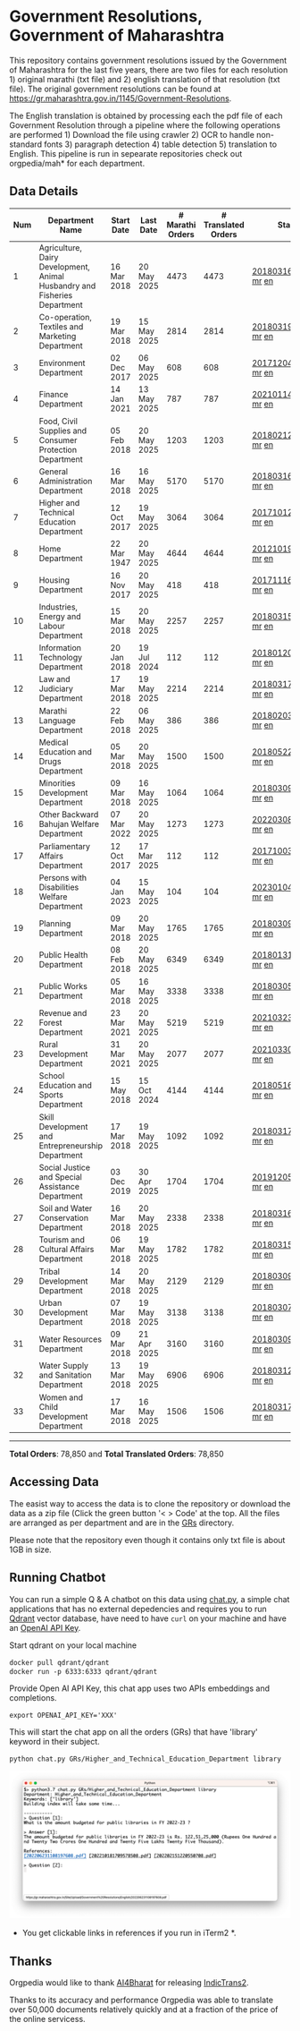 # Government Resolutions, Government of Maharashtra

This repository contains government resolutions issued by the Government of Maharashtra for the last five years, there are two files for each resolution 1) original marathi (txt file) and 2) english translation of that resolution (txt file). The original government resolutions can be found at https://gr.maharashtra.gov.in/1145/Government-Resolutions.

The English translation is obtained by processing each the pdf file of each Government Resolution through a pipeline where the following operations are performed 1) Download the file using crawler 2) OCR to handle non-standard fonts 3) paragraph detection 4) table  detection 5) translation to English. This pipeline is run in sepearate repositories check out orgpedia/mah* for each department.


## Data Details

| Num | Department Name | Start Date | Last Date | # Marathi Orders | # Translated Orders | Starting Order | Last Order |
| --- | --------------- | ---------- | --------- | ---------------- | ------------------- | -------------- | ---------- |
| 1 | Agriculture, Dairy Development, Animal Husbandry and Fisheries Department | 16 Mar 2018 | 20 May 2025 | 4473 | 4473 | [201803161624182101.pdf](https://gr.maharashtra.gov.in/Site/Upload/Government%20Resolutions/English/201803161624182101.pdf) [mr](GRs/Agriculture,_Dairy_Development,_Animal_Husbandry_and_Fisheries_Department/201803161624182101.pdf.mr.txt) [en](GRs/Agriculture,_Dairy_Development,_Animal_Husbandry_and_Fisheries_Department/201803161624182101.pdf.en.txt) | [202505201615498701.pdf](https://gr.maharashtra.gov.in/Site/Upload/Government%20Resolutions/English/202505201615498701.pdf) [mr](GRs/Agriculture,_Dairy_Development,_Animal_Husbandry_and_Fisheries_Department/202505201615498701.pdf.mr.txt) [en](GRs/Agriculture,_Dairy_Development,_Animal_Husbandry_and_Fisheries_Department/202505201615498701.pdf.en.txt) |
| 2 | Co-operation, Textiles and Marketing Department | 19 Mar 2018 | 15 May 2025 | 2814 | 2814 | [201803191257576702.pdf](https://gr.maharashtra.gov.in/Site/Upload/Government%20Resolutions/English/201803191257576702.pdf) [mr](GRs/Co-operation,_Textiles_and_Marketing_Department/201803191257576702.pdf.mr.txt) [en](GRs/Co-operation,_Textiles_and_Marketing_Department/201803191257576702.pdf.en.txt) | [202505151323524502.pdf](https://gr.maharashtra.gov.in/Site/Upload/Government%20Resolutions/English/202505151323524502.pdf) [mr](GRs/Co-operation,_Textiles_and_Marketing_Department/202505151323524502.pdf.mr.txt) [en](GRs/Co-operation,_Textiles_and_Marketing_Department/202505151323524502.pdf.en.txt) |
| 3 | Environment Department | 02 Dec 2017 | 06 May 2025 | 608 | 608 | [201712041147216904.pdf](https://gr.maharashtra.gov.in/Site/Upload/Government%20Resolutions/English/201712041147216904.pdf) [mr](GRs/Environment_Department/201712041147216904.pdf.mr.txt) [en](GRs/Environment_Department/201712041147216904.pdf.en.txt) | [202505061315266804.pdf](https://gr.maharashtra.gov.in/Site/Upload/Government%20Resolutions/English/202505061315266804.pdf) [mr](GRs/Environment_Department/202505061315266804.pdf.mr.txt) [en](GRs/Environment_Department/202505061315266804.pdf.en.txt) |
| 4 | Finance Department | 14 Jan 2021 | 13 May 2025 | 787 | 787 | [202101141237329905.pdf](https://gr.maharashtra.gov.in/Site/Upload/Government%20Resolutions/English/202101141237329905.pdf) [mr](GRs/Finance_Department/202101141237329905.pdf.mr.txt) [en](GRs/Finance_Department/202101141237329905.pdf.en.txt) | [20250513111920033605.pdf](https://gr.maharashtra.gov.in/assets/public/20250513111920033605.pdf) [mr](GRs/Finance_Department/20250513111920033605.pdf.mr.txt) [en](GRs/Finance_Department/20250513111920033605.pdf.en.txt) |
| 5 | Food, Civil Supplies and Consumer Protection Department | 05 Feb 2018 | 20 May 2025 | 1203 | 1203 | [201802121244545806.pdf](https://gr.maharashtra.gov.in/Site/Upload/Government%20Resolutions/English/201802121244545806.pdf) [mr](GRs/Food,_Civil_Supplies_and_Consumer_Protection_Department/201802121244545806.pdf.mr.txt) [en](GRs/Food,_Civil_Supplies_and_Consumer_Protection_Department/201802121244545806.pdf.en.txt) | [202505201146313206.pdf](https://gr.maharashtra.gov.in/Site/Upload/Government%20Resolutions/English/202505201146313206.pdf) [mr](GRs/Food,_Civil_Supplies_and_Consumer_Protection_Department/202505201146313206.pdf.mr.txt) [en](GRs/Food,_Civil_Supplies_and_Consumer_Protection_Department/202505201146313206.pdf.en.txt) |
| 6 | General Administration Department | 16 Mar 2018 | 16 May 2025 | 5170 | 5170 | [201803161224022707.pdf](https://gr.maharashtra.gov.in/Site/Upload/Government%20Resolutions/English/201803161224022707.pdf) [mr](GRs/General_Administration_Department/201803161224022707.pdf.mr.txt) [en](GRs/General_Administration_Department/201803161224022707.pdf.en.txt) | [202505161607193107.pdf](https://gr.maharashtra.gov.in/Site/Upload/Government%20Resolutions/English/202505161607193107.pdf) [mr](GRs/General_Administration_Department/202505161607193107.pdf.mr.txt) [en](GRs/General_Administration_Department/202505161607193107.pdf.en.txt) |
| 7 | Higher and Technical Education Department | 12 Oct 2017 | 19 May 2025 | 3064 | 3064 | [201710121514029708.pdf](https://gr.maharashtra.gov.in/Site/Upload/Government%20Resolutions/English/201710121514029708.pdf) [mr](GRs/Higher_and_Technical_Education_Department/201710121514029708.pdf.mr.txt) [en](GRs/Higher_and_Technical_Education_Department/201710121514029708.pdf.en.txt) | [202505191825472608.pdf](https://gr.maharashtra.gov.in/Site/Upload/Government%20Resolutions/English/202505191825472608.pdf) [mr](GRs/Higher_and_Technical_Education_Department/202505191825472608.pdf.mr.txt) [en](GRs/Higher_and_Technical_Education_Department/202505191825472608.pdf.en.txt) |
| 8 | Home Department | 22 Mar 1947 | 20 May 2025 | 4644 | 4644 | [201210191648552129.pdf](https://gr.maharashtra.gov.in/Site/Upload/Government%20Resolutions/English/201210191648552129.pdf) [mr](GRs/Home_Department/201210191648552129.pdf.mr.txt) [en](GRs/Home_Department/201210191648552129.pdf.en.txt) | [202505201715068829.pdf](https://gr.maharashtra.gov.in/Site/Upload/Government%20Resolutions/English/202505201715068829.pdf) [mr](GRs/Home_Department/202505201715068829.pdf.mr.txt) [en](GRs/Home_Department/202505201715068829.pdf.en.txt) |
| 9 | Housing Department | 16 Nov 2017 | 20 May 2025 | 418 | 418 | [201711161447076609.pdf](https://gr.maharashtra.gov.in/Site/Upload/Government%20Resolutions/English/201711161447076609.pdf) [mr](GRs/Housing_Department/201711161447076609.pdf.mr.txt) [en](GRs/Housing_Department/201711161447076609.pdf.en.txt) | [202505201159345309.pdf](https://gr.maharashtra.gov.in/Site/Upload/Government%20Resolutions/English/202505201159345309.pdf) [mr](GRs/Housing_Department/202505201159345309.pdf.mr.txt) [en](GRs/Housing_Department/202505201159345309.pdf.en.txt) |
| 10 | Industries, Energy and Labour Department | 15 Mar 2018 | 20 May 2025 | 2257 | 2257 | [201803151204055010.pdf](https://gr.maharashtra.gov.in/Site/Upload/Government%20Resolutions/English/201803151204055010.pdf) [mr](GRs/Industries,_Energy_and_Labour_Department/201803151204055010.pdf.mr.txt) [en](GRs/Industries,_Energy_and_Labour_Department/201803151204055010.pdf.en.txt) | [202505201554331410.pdf](https://gr.maharashtra.gov.in/Site/Upload/Government%20Resolutions/English/202505201554331410.pdf) [mr](GRs/Industries,_Energy_and_Labour_Department/202505201554331410.pdf.mr.txt) [en](GRs/Industries,_Energy_and_Labour_Department/202505201554331410.pdf.en.txt) |
| 11 | Information Technology Department | 20 Jan 2018 | 19 Jul 2024 | 112 | 112 | [201801201843024511.pdf](https://gr.maharashtra.gov.in/Site/Upload/Government%20Resolutions/English/201801201843024511.pdf) [mr](GRs/Information_Technology_Department/201801201843024511.pdf.mr.txt) [en](GRs/Information_Technology_Department/201801201843024511.pdf.en.txt) | [202407191742379111.pdf](https://gr.maharashtra.gov.in/Site/Upload/Government%20Resolutions/English/202407191742379111.pdf) [mr](GRs/Information_Technology_Department/202407191742379111.pdf.mr.txt) [en](GRs/Information_Technology_Department/202407191742379111.pdf.en.txt) |
| 12 | Law and Judiciary Department | 17 Mar 2018 | 19 May 2025 | 2214 | 2214 | [201803171129290212.pdf](https://gr.maharashtra.gov.in/Site/Upload/Government%20Resolutions/English/201803171129290212.pdf) [mr](GRs/Law_and_Judiciary_Department/201803171129290212.pdf.mr.txt) [en](GRs/Law_and_Judiciary_Department/201803171129290212.pdf.en.txt) | [202505191507274212.pdf](https://gr.maharashtra.gov.in/Site/Upload/Government%20Resolutions/English/202505191507274212.pdf) [mr](GRs/Law_and_Judiciary_Department/202505191507274212.pdf.mr.txt) [en](GRs/Law_and_Judiciary_Department/202505191507274212.pdf.en.txt) |
| 13 | Marathi Language Department | 22 Feb 2018 | 06 May 2025 | 386 | 386 | [201802031549154233.pdf](https://gr.maharashtra.gov.in/Site/Upload/Government%20Resolutions/English/201802031549154233.pdf) [mr](GRs/Marathi_Language_Department/201802031549154233.pdf.mr.txt) [en](GRs/Marathi_Language_Department/201802031549154233.pdf.en.txt) | [202505061120080433.pdf](https://gr.maharashtra.gov.in/Site/Upload/Government%20Resolutions/English/202505061120080433.pdf) [mr](GRs/Marathi_Language_Department/202505061120080433.pdf.mr.txt) [en](GRs/Marathi_Language_Department/202505061120080433.pdf.en.txt) |
| 14 | Medical Education and Drugs Department | 05 Mar 2018 | 20 May 2025 | 1500 | 1500 | [201805221424292513.pdf](https://gr.maharashtra.gov.in/Site/Upload/Government%20Resolutions/English/201805221424292513.pdf) [mr](GRs/Medical_Education_and_Drugs_Department/201805221424292513.pdf.mr.txt) [en](GRs/Medical_Education_and_Drugs_Department/201805221424292513.pdf.en.txt) | [202505201207583213.pdf](https://gr.maharashtra.gov.in/Site/Upload/Government%20Resolutions/English/202505201207583213.pdf) [mr](GRs/Medical_Education_and_Drugs_Department/202505201207583213.pdf.mr.txt) [en](GRs/Medical_Education_and_Drugs_Department/202505201207583213.pdf.en.txt) |
| 15 | Minorities Development Department | 09 Mar 2018 | 16 May 2025 | 1064 | 1064 | [201803091218355314.pdf](https://gr.maharashtra.gov.in/Site/Upload/Government%20Resolutions/English/201803091218355314.pdf) [mr](GRs/Minorities_Development_Department/201803091218355314.pdf.mr.txt) [en](GRs/Minorities_Development_Department/201803091218355314.pdf.en.txt) | [202505161719264314.pdf](https://gr.maharashtra.gov.in/Site/Upload/Government%20Resolutions/English/202505161719264314.pdf) [mr](GRs/Minorities_Development_Department/202505161719264314.pdf.mr.txt) [en](GRs/Minorities_Development_Department/202505161719264314.pdf.en.txt) |
| 16 | Other Backward Bahujan Welfare Department | 07 Mar 2022 | 20 May 2025 | 1273 | 1273 | [202203081752439334.pdf](https://gr.maharashtra.gov.in/Site/Upload/Government%20Resolutions/English/202203081752439334.pdf) [mr](GRs/Other_Backward_Bahujan_Welfare_Department/202203081752439334.pdf.mr.txt) [en](GRs/Other_Backward_Bahujan_Welfare_Department/202203081752439334.pdf.en.txt) | [202505201734552534.pdf](https://gr.maharashtra.gov.in/Site/Upload/Government%20Resolutions/English/202505201734552534.pdf) [mr](GRs/Other_Backward_Bahujan_Welfare_Department/202505201734552534.pdf.mr.txt) [en](GRs/Other_Backward_Bahujan_Welfare_Department/202505201734552534.pdf.en.txt) |
| 17 | Parliamentary Affairs Department | 12 Oct 2017 | 17 Mar 2025 | 112 | 112 | [201710031642378615.pdf](https://gr.maharashtra.gov.in/Site/Upload/Government%20Resolutions/English/201710031642378615.pdf) [mr](GRs/Parliamentary_Affairs_Department/201710031642378615.pdf.mr.txt) [en](GRs/Parliamentary_Affairs_Department/201710031642378615.pdf.en.txt) | [202503171104518215.pdf](https://gr.maharashtra.gov.in/Site/Upload/Government%20Resolutions/English/202503171104518215.pdf) [mr](GRs/Parliamentary_Affairs_Department/202503171104518215.pdf.mr.txt) [en](GRs/Parliamentary_Affairs_Department/202503171104518215.pdf.en.txt) |
| 18 | Persons with Disabilities Welfare Department | 04 Jan 2023 | 15 May 2025 | 104 | 104 | [202301041906309635.pdf](https://gr.maharashtra.gov.in/Site/Upload/Government%20Resolutions/English/202301041906309635.pdf) [mr](GRs/Persons_with_Disabilities_Welfare_Department/202301041906309635.pdf.mr.txt) [en](GRs/Persons_with_Disabilities_Welfare_Department/202301041906309635.pdf.en.txt) | [202505151243498535.pdf](https://gr.maharashtra.gov.in/Site/Upload/Government%20Resolutions/English/202505151243498535.pdf) [mr](GRs/Persons_with_Disabilities_Welfare_Department/202505151243498535.pdf.mr.txt) [en](GRs/Persons_with_Disabilities_Welfare_Department/202505151243498535.pdf.en.txt) |
| 19 | Planning Department | 09 Mar 2018 | 20 May 2025 | 1765 | 1765 | [201803091441032716.pdf](https://gr.maharashtra.gov.in/Site/Upload/Government%20Resolutions/English/201803091441032716.pdf) [mr](GRs/Planning_Department/201803091441032716.pdf.mr.txt) [en](GRs/Planning_Department/201803091441032716.pdf.en.txt) | [202505201544381616.pdf](https://gr.maharashtra.gov.in/Site/Upload/Government%20Resolutions/English/202505201544381616.pdf) [mr](GRs/Planning_Department/202505201544381616.pdf.mr.txt) [en](GRs/Planning_Department/202505201544381616.pdf.en.txt) |
| 20 | Public Health Department | 08 Feb 2018 | 20 May 2025 | 6349 | 6349 | [201801311722275417.pdf](https://gr.maharashtra.gov.in/Site/Upload/Government%20Resolutions/English/201801311722275417.pdf) [mr](GRs/Public_Health_Department/201801311722275417.pdf.mr.txt) [en](GRs/Public_Health_Department/201801311722275417.pdf.en.txt) | [202505201207372217.pdf](https://gr.maharashtra.gov.in/Site/Upload/Government%20Resolutions/English/202505201207372217.pdf) [mr](GRs/Public_Health_Department/202505201207372217.pdf.mr.txt) [en](GRs/Public_Health_Department/202505201207372217.pdf.en.txt) |
| 21 | Public Works Department | 05 Mar 2018 | 16 May 2025 | 3338 | 3338 | [201803051515468118.pdf](https://gr.maharashtra.gov.in/Site/Upload/Government%20Resolutions/English/201803051515468118.pdf) [mr](GRs/Public_Works_Department/201803051515468118.pdf.mr.txt) [en](GRs/Public_Works_Department/201803051515468118.pdf.en.txt) | [202505161803346518.pdf](https://gr.maharashtra.gov.in/Site/Upload/Government%20Resolutions/English/202505161803346518.pdf) [mr](GRs/Public_Works_Department/202505161803346518.pdf.mr.txt) [en](GRs/Public_Works_Department/202505161803346518.pdf.en.txt) |
| 22 | Revenue and Forest Department | 23 Mar 2021 | 20 May 2025 | 5219 | 5219 | [202103231328393119.pdf](https://gr.maharashtra.gov.in/Site/Upload/Government%20Resolutions/English/202103231328393119.pdf) [mr](GRs/Revenue_and_Forest_Department/202103231328393119.pdf.mr.txt) [en](GRs/Revenue_and_Forest_Department/202103231328393119.pdf.en.txt) | [202505201618069519.pdf](https://gr.maharashtra.gov.in/Site/Upload/Government%20Resolutions/English/202505201618069519.pdf) [mr](GRs/Revenue_and_Forest_Department/202505201618069519.pdf.mr.txt) [en](GRs/Revenue_and_Forest_Department/202505201618069519.pdf.en.txt) |
| 23 | Rural Development Department | 31 Mar 2021 | 20 May 2025 | 2077 | 2077 | [202103301021181120.pdf](https://gr.maharashtra.gov.in/Site/Upload/Government%20Resolutions/English/202103301021181120.pdf) [mr](GRs/Rural_Development_Department/202103301021181120.pdf.mr.txt) [en](GRs/Rural_Development_Department/202103301021181120.pdf.en.txt) | [202505201607409620.pdf](https://gr.maharashtra.gov.in/Site/Upload/Government%20Resolutions/English/202505201607409620.pdf) [mr](GRs/Rural_Development_Department/202505201607409620.pdf.mr.txt) [en](GRs/Rural_Development_Department/202505201607409620.pdf.en.txt) |
| 24 | School Education and Sports Department | 15 May 2018 | 15 Oct 2024 | 4144 | 4144 | [201805161114241221.pdf](https://gr.maharashtra.gov.in/Site/Upload/Government%20Resolutions/English/201805161114241221.pdf) [mr](GRs/School_Education_and_Sports_Department/201805161114241221.pdf.mr.txt) [en](GRs/School_Education_and_Sports_Department/201805161114241221.pdf.en.txt) | [202410152127537021.pdf](https://gr.maharashtra.gov.in/Site/Upload/Government%20Resolutions/English/202410152127537021.pdf) [mr](GRs/School_Education_and_Sports_Department/202410152127537021.pdf.mr.txt) [en](GRs/School_Education_and_Sports_Department/202410152127537021.pdf.en.txt) |
| 25 | Skill Development and Entrepreneurship Department | 17 Mar 2018 | 19 May 2025 | 1092 | 1092 | [201803171322099003.pdf](https://gr.maharashtra.gov.in/Site/Upload/Government%20Resolutions/English/201803171322099003.pdf) [mr](GRs/Skill_Development_and_Entrepreneurship_Department/201803171322099003.pdf.mr.txt) [en](GRs/Skill_Development_and_Entrepreneurship_Department/201803171322099003.pdf.en.txt) | [202505191510193203.pdf](https://gr.maharashtra.gov.in/Site/Upload/Government%20Resolutions/English/202505191510193203.pdf) [mr](GRs/Skill_Development_and_Entrepreneurship_Department/202505191510193203.pdf.mr.txt) [en](GRs/Skill_Development_and_Entrepreneurship_Department/202505191510193203.pdf.en.txt) |
| 26 | Social Justice and Special Assistance Department | 03 Dec 2019 | 30 Apr 2025 | 1704 | 1704 | [201912051107011622.pdf](https://gr.maharashtra.gov.in/Site/Upload/Government%20Resolutions/English/201912051107011622.pdf) [mr](GRs/Social_Justice_and_Special_Assistance_Department/201912051107011622.pdf.mr.txt) [en](GRs/Social_Justice_and_Special_Assistance_Department/201912051107011622.pdf.en.txt) | [202504301621232822.pdf](https://gr.maharashtra.gov.in/Site/Upload/Government%20Resolutions/English/202504301621232822.pdf) [mr](GRs/Social_Justice_and_Special_Assistance_Department/202504301621232822.pdf.mr.txt) [en](GRs/Social_Justice_and_Special_Assistance_Department/202504301621232822.pdf.en.txt) |
| 27 | Soil and Water Conservation Department | 16 Mar 2018 | 20 May 2025 | 2338 | 2338 | [201803161247582426.pdf](https://gr.maharashtra.gov.in/Site/Upload/Government%20Resolutions/English/201803161247582426.pdf) [mr](GRs/Soil_and_Water_Conservation_Department/201803161247582426.pdf.mr.txt) [en](GRs/Soil_and_Water_Conservation_Department/201803161247582426.pdf.en.txt) | [202505201114543626.pdf](https://gr.maharashtra.gov.in/Site/Upload/Government%20Resolutions/English/202505201114543626.pdf) [mr](GRs/Soil_and_Water_Conservation_Department/202505201114543626.pdf.mr.txt) [en](GRs/Soil_and_Water_Conservation_Department/202505201114543626.pdf.en.txt) |
| 28 | Tourism and Cultural Affairs Department | 06 Mar 2018 | 19 May 2025 | 1782 | 1782 | [201803151055091823.pdf](https://gr.maharashtra.gov.in/Site/Upload/Government%20Resolutions/English/201803151055091823.pdf) [mr](GRs/Tourism_and_Cultural_Affairs_Department/201803151055091823.pdf.mr.txt) [en](GRs/Tourism_and_Cultural_Affairs_Department/201803151055091823.pdf.en.txt) | [202505191540063023.pdf](https://gr.maharashtra.gov.in/Site/Upload/Government%20Resolutions/English/202505191540063023.pdf) [mr](GRs/Tourism_and_Cultural_Affairs_Department/202505191540063023.pdf.mr.txt) [en](GRs/Tourism_and_Cultural_Affairs_Department/202505191540063023.pdf.en.txt) |
| 29 | Tribal Development Department | 14 Mar 2018 | 20 May 2025 | 2129 | 2129 | [201803091105184924.pdf](https://gr.maharashtra.gov.in/Site/Upload/Government%20Resolutions/English/201803091105184924.pdf) [mr](GRs/Tribal_Development_Department/201803091105184924.pdf.mr.txt) [en](GRs/Tribal_Development_Department/201803091105184924.pdf.en.txt) | [202505201611464924.pdf](https://gr.maharashtra.gov.in/Site/Upload/Government%20Resolutions/English/202505201611464924.pdf) [mr](GRs/Tribal_Development_Department/202505201611464924.pdf.mr.txt) [en](GRs/Tribal_Development_Department/202505201611464924.pdf.en.txt) |
| 30 | Urban Development Department | 07 Mar 2018 | 19 May 2025 | 3138 | 3138 | [201803071203178325.pdf](https://gr.maharashtra.gov.in/Site/Upload/Government%20Resolutions/English/201803071203178325.pdf) [mr](GRs/Urban_Development_Department/201803071203178325.pdf.mr.txt) [en](GRs/Urban_Development_Department/201803071203178325.pdf.en.txt) | [202505191514244625.pdf](https://gr.maharashtra.gov.in/Site/Upload/Government%20Resolutions/English/202505191514244625.pdf) [mr](GRs/Urban_Development_Department/202505191514244625.pdf.mr.txt) [en](GRs/Urban_Development_Department/202505191514244625.pdf.en.txt) |
| 31 | Water Resources Department | 09 Mar 2018 | 21 Apr 2025 | 3160 | 3160 | [201803091034435527.pdf](https://gr.maharashtra.gov.in/Site/Upload/Government%20Resolutions/English/201803091034435527.pdf) [mr](GRs/Water_Resources_Department/201803091034435527.pdf.mr.txt) [en](GRs/Water_Resources_Department/201803091034435527.pdf.en.txt) | [202504211805594127.pdf](https://gr.maharashtra.gov.in/Site/Upload/Government%20Resolutions/English/202504211805594127.pdf) [mr](GRs/Water_Resources_Department/202504211805594127.pdf.mr.txt) [en](GRs/Water_Resources_Department/202504211805594127.pdf.en.txt) |
| 32 | Water Supply and Sanitation Department | 13 Mar 2018 | 19 May 2025 | 6906 | 6906 | [201803121414108428.pdf](https://gr.maharashtra.gov.in/Site/Upload/Government%20Resolutions/English/201803121414108428.pdf) [mr](GRs/Water_Supply_and_Sanitation_Department/201803121414108428.pdf.mr.txt) [en](GRs/Water_Supply_and_Sanitation_Department/201803121414108428.pdf.en.txt) | [202505191342216428.pdf](https://gr.maharashtra.gov.in/Site/Upload/Government%20Resolutions/English/202505191342216428.pdf) [mr](GRs/Water_Supply_and_Sanitation_Department/202505191342216428.pdf.mr.txt) [en](GRs/Water_Supply_and_Sanitation_Department/202505191342216428.pdf.en.txt) |
| 33 | Women and Child Development Department | 17 Mar 2018 | 16 May 2025 | 1506 | 1506 | [201803171539444330.pdf](https://gr.maharashtra.gov.in/Site/Upload/Government%20Resolutions/English/201803171539444330.pdf) [mr](GRs/Women_and_Child_Development_Department/201803171539444330.pdf.mr.txt) [en](GRs/Women_and_Child_Development_Department/201803171539444330.pdf.en.txt) | [202505161232551130.pdf](https://gr.maharashtra.gov.in/Site/Upload/Government%20Resolutions/English/202505161232551130.pdf) [mr](GRs/Women_and_Child_Development_Department/202505161232551130.pdf.mr.txt) [en](GRs/Women_and_Child_Development_Department/202505161232551130.pdf.en.txt) |
----------------------------------------------------------------------------------------------------

**Total Orders**: 78,850 and **Total Translated Orders**: 78,850
## Accessing Data

The easist way to access the data is to clone the repository or download the data as a zip file (Click the green button '< > Code' at the top. All the files are arranged as per department and are in the [GRs](GRs) directory.

Please note that the repository even though it contains only txt file is about 1GB in size.

## Running Chatbot

You can run a simple Q & A chatbot on this data using [chat.py](chat.py), a simple chat applications that has no external depedencies and requires you to run [Qdrant](https://qdrant.tech/) vector database, have need to have `curl` on your machine and have an [OpenAI API Key](https://help.openai.com/en/articles/4936850-where-do-i-find-my-secret-api-key).

Start qdrant on your local machine
```shell
docker pull qdrant/qdrant
docker run -p 6333:6333 qdrant/qdrant
```

Provide Open AI API Key, this chat app uses two APIs embeddings and completions.
```shell
export OPENAI_API_KEY='XXX'
```

This will start the chat app on all the orders (GRs) that have 'library' keyword in their subject.

```shell
python chat.py GRs/Higher_and_Technical_Education_Department library
```

![screenshot of running chat.py](screenshot.png)

* You get clickable links in references if you run in iTerm2 *.

## Thanks

Orgpedia would like to thank [AI4Bharat](https://ai4bharat.iitm.ac.in/) for releasing [IndicTrans2](https://github.com/AI4Bharat/IndicTrans2).

Thanks to its accuracy and performance Orgpedia was able to translate over 50,000 documents relatively quickly and at a fraction of the price of the online servicess.

